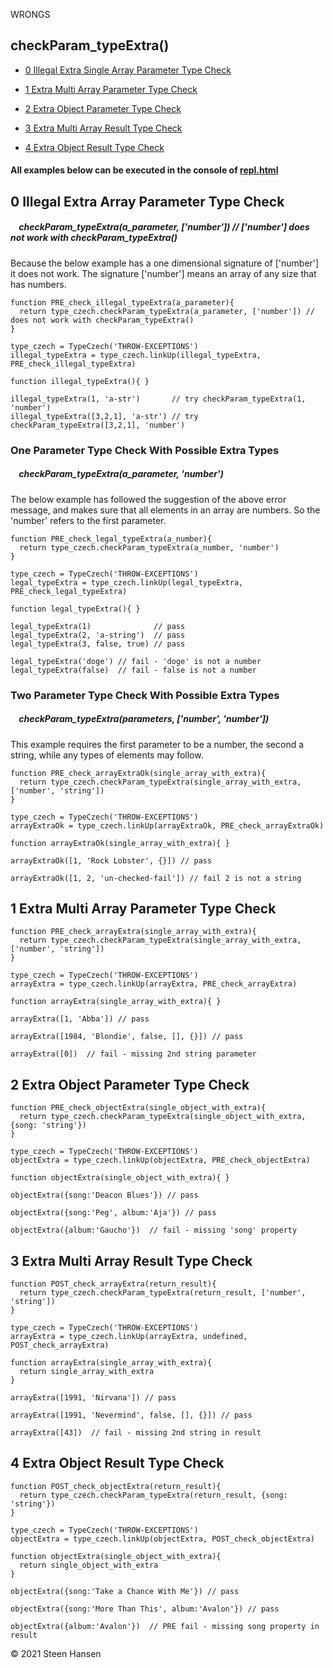 

WRONGS

## checkParam_typeExtra()
  -  [0 Illegal Extra Single Array Parameter Type Check](#illigal-extra-single-array-parameter-type-check)

  -  [1 Extra Multi Array Parameter Type Check](#extra-multi-array-parameter-type-check)
  -  [2 Extra Object Parameter Type Check](#extra-object-parameter-type-check) 
  
  -  [3 Extra Multi Array Result Type Check](#extra-multi-array-result-type-check)
  -  [4 Extra Object Result Type Check](#extra-object-result-type-check)

#### All examples below can be executed in the console of [repl.html](../../test-collection/repl.html)

## 0 Illegal Extra Array Parameter Type Check<a name="illigal-extra-single-array-parameter-type-check"></a>

##### &nbsp;&nbsp;&nbsp; checkParam_typeExtra(a_parameter, <b>['number']</b>) // ['number'] does not work with checkParam_typeExtra()

Because the below example has a one dimensional signature of ['number'] it does not
work. The signature ['number'] means an array of any size that has numbers. 
```
function PRE_check_illegal_typeExtra(a_parameter){
  return type_czech.checkParam_typeExtra(a_parameter, ['number']) // does not work with checkParam_typeExtra()
}

type_czech = TypeCzech('THROW-EXCEPTIONS')
illegal_typeExtra = type_czech.linkUp(illegal_typeExtra, PRE_check_illegal_typeExtra) 

function illegal_typeExtra(){ }

illegal_typeExtra(1, 'a-str')       // try checkParam_typeExtra(1, 'number')
illegal_typeExtra([3,2,1], 'a-str') // try checkParam_typeExtra([3,2,1], 'number')
```

### One Parameter Type Check With Possible Extra Types

##### &nbsp;&nbsp;&nbsp; checkParam_typeExtra(a_parameter, <b>'number'</b>) 

The below example has followed the suggestion of the above error message, and makes sure that all 
elements in an array are numbers. So the 'number' refers to the first parameter.
```
function PRE_check_legal_typeExtra(a_number){
  return type_czech.checkParam_typeExtra(a_number, 'number')
}

type_czech = TypeCzech('THROW-EXCEPTIONS')
legal_typeExtra = type_czech.linkUp(legal_typeExtra, PRE_check_legal_typeExtra) 

function legal_typeExtra(){ }

legal_typeExtra(1)              // pass
legal_typeExtra(2, 'a-string')  // pass
legal_typeExtra(3, false, true) // pass

legal_typeExtra('doge') // fail - 'doge' is not a number
legal_typeExtra(false)  // fail - false is not a number
```

### Two Parameter Type Check With Possible Extra Types

##### &nbsp;&nbsp;&nbsp; checkParam_typeExtra(parameters, <b>['number', 'number']</b>)

This example requires the first parameter to be a number, the second a string, while any types of elements may follow.

```
function PRE_check_arrayExtraOk(single_array_with_extra){
  return type_czech.checkParam_typeExtra(single_array_with_extra, ['number', 'string'])
}

type_czech = TypeCzech('THROW-EXCEPTIONS')
arrayExtraOk = type_czech.linkUp(arrayExtraOk, PRE_check_arrayExtraOk) 

function arrayExtraOk(single_array_with_extra){ }

arrayExtraOk([1, 'Rock Lobster', {}]) // pass

arrayExtraOk([1, 2, 'un-checked-fail']) // fail 2 is not a string

```


## 1 Extra Multi Array Parameter Type Check<a name="extra-multi-array-parameter-type-check"></a>

```
function PRE_check_arrayExtra(single_array_with_extra){
  return type_czech.checkParam_typeExtra(single_array_with_extra, ['number', 'string'])
}

type_czech = TypeCzech('THROW-EXCEPTIONS')
arrayExtra = type_czech.linkUp(arrayExtra, PRE_check_arrayExtra) 

function arrayExtra(single_array_with_extra){ }

arrayExtra([1, 'Abba']) // pass

arrayExtra([1984, 'Blondie', false, [], {}]) // pass

arrayExtra([0])  // fail - missing 2nd string parameter
```


## 2 Extra Object Parameter Type Check<a name="extra-object-parameter-type-check"></a>

```
function PRE_check_objectExtra(single_object_with_extra){
  return type_czech.checkParam_typeExtra(single_object_with_extra, {song: 'string'})
}

type_czech = TypeCzech('THROW-EXCEPTIONS')
objectExtra = type_czech.linkUp(objectExtra, PRE_check_objectExtra) 

function objectExtra(single_object_with_extra){ }

objectExtra({song:'Deacon Blues'}) // pass

objectExtra({song:'Peg', album:'Aja'}) // pass

objectExtra({album:'Gaucho'})  // fail - missing 'song' property
```







## 3 Extra Multi Array Result Type Check<a name="extra-multi-array-result-type-check"></a>

```
function POST_check_arrayExtra(return_result){
  return type_czech.checkParam_typeExtra(return_result, ['number', 'string'])
}

type_czech = TypeCzech('THROW-EXCEPTIONS')
arrayExtra = type_czech.linkUp(arrayExtra, undefined, POST_check_arrayExtra) 

function arrayExtra(single_array_with_extra){
  return single_array_with_extra
}

arrayExtra([1991, 'Nirvana']) // pass

arrayExtra([1991, 'Nevermind', false, [], {}]) // pass

arrayExtra([43])  // fail - missing 2nd string in result
```









## 4 Extra Object Result Type Check<a name="extra-object-result-type-check"></a>

```
function POST_check_objectExtra(return_result){
  return type_czech.checkParam_typeExtra(return_result, {song: 'string'})
}

type_czech = TypeCzech('THROW-EXCEPTIONS')
objectExtra = type_czech.linkUp(objectExtra, POST_check_objectExtra) 

function objectExtra(single_object_with_extra){
  return single_object_with_extra
}

objectExtra({song:'Take a Chance With Me'}) // pass

objectExtra({song:'More Than This', album:'Avalon'}) // pass

objectExtra({album:'Avalon'})  // PRE fail - missing song property in result
```



&copy; 2021 Steen Hansen